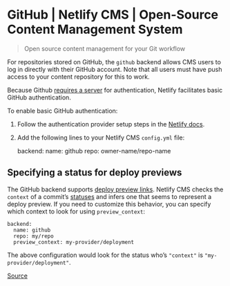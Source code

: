 # GitHub | Netlify CMS | Open-Source Content Management System

> Open source content management for your Git workflow

For repositories stored on GitHub, the `github` backend allows CMS users to log in directly with their GitHub account. Note that all users must have push access to your content repository for this to work.

Because Github [requires a server](https://github.com/netlify/netlify-cms/issues/663#issuecomment-335023723) for authentication, Netlify facilitates basic GitHub authentication.

To enable basic GitHub authentication:

1.  Follow the authentication provider setup steps in the [Netlify docs](https://www.netlify.com/docs/authentication-providers/#using-an-authentication-provider).
2.  Add the following lines to your Netlify CMS `config.yml` file:

    backend: name: github repo: owner-name/repo-name

## [](#specifying-a-status-for-deploy-previews)Specifying a status for deploy previews

The GitHub backend supports [deploy preview links](chrome-extension://cjedbglnccaioiolemnfhjncicchinao/deploy-preview-links). Netlify CMS checks the `context` of a commit’s [statuses](https://help.github.com/articles/about-status-checks/) and infers one that seems to represent a deploy preview. If you need to customize this behavior, you can specify which context to look for using `preview_context`:

    backend:
      name: github
      repo: my/repo
      preview_context: my-provider/deployment

The above configuration would look for the status who’s `"context"` is `"my-provider/deployment"`.

[Source](https://www.netlifycms.org/docs/github-backend/)
